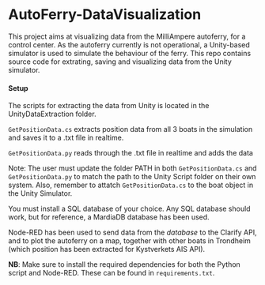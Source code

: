 # AutoFerry-DataVisualization
This project aims at visualizing data from the MilliAmpere autoferry, for a control center. As the autoferry currently is not operational, a Unity-based simulator is used to simulate the behaviour of the ferry. This repo contains source code for extrating, saving and visualizing data from the Unity simulator.

#### Setup

The scripts for extracting the data from Unity is located in the UnityDataExtraction folder.

``GetPositionData.cs`` extracts position data from all 3 boats in the simulation and saves it to a .txt file in realtime.

``GetPositionData.py`` reads through the .txt file in realtime and adds the data 

Note: The user must update the folder PATH in both ``GetPositionData.cs`` and ``GetPositionData.py`` to match the path to the Unity Script folder on their own system. Also, remember to attatch ``GetPositionData.cs`` to the boat object in the Unity Simulator.  

You must install a SQL database of your choice. Any SQL database should work, but for reference, a MardiaDB database has been used.

Node-RED has been used to send data from the *database* to the Clarify API, and to plot the autoferry on a map, together with other boats in Trondheim (which position has been extracted for Kystverkets AIS API).


**NB**: Make sure to install the required dependencies for both the Python script and Node-RED. These can be found in ```requirements.txt```.
